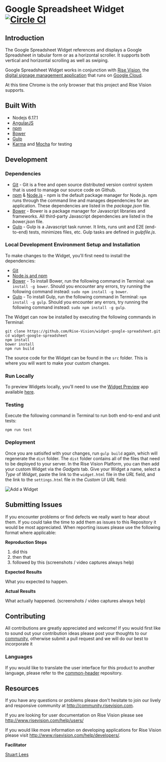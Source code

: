 # Google Spreadsheet Widget [![Circle CI](https://circleci.com/gh/Rise-Vision/widget-google-spreadsheet/tree/master.svg?style=svg)](https://circleci.com/gh/Rise-Vision/widget-google-spreadsheet/tree/master)

## Introduction

The Google Spreadsheet Widget references and displays a Google Spreadsheet in tabular form or as a horizontal scroller. It supports both vertical and horizontal scrolling as well as swiping.

Google Spreadsheet Widget works in conjunction with [Rise Vision](http://www.risevision.com), the [digital signage management application](http://rva.risevision.com/) that runs on [Google Cloud](https://cloud.google.com).

At this time Chrome is the only browser that this project and Rise Vision supports.

## Built With
- Nodejs 6.17.1
- [AngularJS](https://angularjs.org/)
- [npm](https://www.npmjs.org)
- [Bower](http://bower.io/)
- [Gulp](http://gulpjs.com/)
- [Karma](http://karma-runner.github.io/0.12/index.html) and [Mocha](http://mochajs.org/) for testing

## Development

### Dependencies
* [Git](http://git-scm.com/) - Git is a free and open source distributed version control system that is used to manage our source code on Github.
* [npm](https://www.npmjs.org/) & [Node.js](http://nodejs.org/) - npm is the default package manager for Node.js. npm runs through the command line and manages dependencies for an application. These dependencies are listed in the _package.json_ file.
* [Bower](http://bower.io/) - Bower is a package manager for Javascript libraries and frameworks. All third-party Javascript dependencies are listed in the _bower.json_ file.
* [Gulp](http://gulpjs.com/) - Gulp is a Javascript task runner. It lints, runs unit and E2E (end-to-end) tests, minimizes files, etc. Gulp tasks are defined in _gulpfile.js_.

### Local Development Environment Setup and Installation
To make changes to the Widget, you'll first need to install the dependencies:

- [Git](http://git-scm.com/book/en/v2/Getting-Started-Installing-Git)
- [Node.js and npm](http://blog.nodeknockout.com/post/65463770933/how-to-install-node-js-and-npm)
- [Bower](http://bower.io/#install-bower) - To install Bower, run the following command in Terminal: `npm install -g bower`. Should you encounter any errors, try running the following command instead: `sudo npm install -g bower`.
- [Gulp](https://github.com/gulpjs/gulp/blob/master/docs/getting-started.md) - To install Gulp, run the following command in Terminal: `npm install -g gulp`. Should you encounter any errors, try running the following command instead: `sudo npm install -g gulp`.

The Widget can now be installed by executing the following commands in Terminal:
```
git clone https://github.com/Rise-Vision/widget-google-spreadsheet.git
cd widget-google-spreadsheet
npm install
bower install
npm run build
```

The source code for the Widget can be found in the `src` folder. This is where you will want to make your custom changes.

### Run Locally
To preview Widgets locally, you'll need to use the [Widget Preview](https://github.com/Rise-Vision/widget-preview) app available [here](http://192.254.220.36/~rvi/widget-preview/).

### Testing
Execute the following command in Terminal to run both end-to-end and unit tests:
```
npm run test
```
### Deployment
Once you are satisifed with your changes, run `gulp build` again, which will regenerate the `dist` folder. The `dist` folder contains all of the files that need to be deployed to your server. In the Rise Vision Platform, you can then add your custom Widget via the *Gadgets* tab. Give your Widget a name, select a *Type* of *Widget*, paste the link to the `widget.html` file in the *URL* field, and the link to the `settings.html` file in the *Custom UI URL* field:

![Add a Widget](https://cloud.githubusercontent.com/assets/1190420/5113377/2f2d9240-6ffd-11e4-98ad-a484c1fa7183.png)


## Submitting Issues
If you encounter problems or find defects we really want to hear about them. If you could take the time to add them as issues to this Repository it would be most appreciated. When reporting issues please use the following format where applicable:

**Reproduction Steps**

1. did this
2. then that
3. followed by this (screenshots / video captures always help)

**Expected Results**

What you expected to happen.

**Actual Results**

What actually happened. (screenshots / video captures always help)

## Contributing
All contributions are greatly appreciated and welcome! If you would first like to sound out your contribution ideas please post your thoughts to our [community](http://community.risevision.com), otherwise submit a pull request and we will do our best to incorporate it

### Languages
If you would like to translate the user interface for this product to another language, please refer to the [common-header](https://github.com/Rise-Vision/common-header) repository.

## Resources
If you have any questions or problems please don't hesitate to join our lively and responsive community at http://community.risevision.com.

If you are looking for user documentation on Rise Vision please see http://www.risevision.com/help/users/

If you would like more information on developing applications for Rise Vision please visit http://www.risevision.com/help/developers/.

**Facilitator**

[Stuart Lees](https://github.com/stulees "Stuart Lees")
